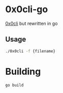 # 0x0cli-go

[0x0cli](https://github.com/dg4l/0x0cli) but rewritten in go

## Usage

```bash
./0x0cli -f {filename}
```

# Building

```bash
go build
```
